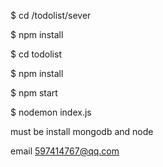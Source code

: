 $ cd /todolist/sever

$ npm install

$ cd todolist

$ npm install

$ npm start

$ nodemon index.js

must be install mongodb and node

email 597414767@qq.com 